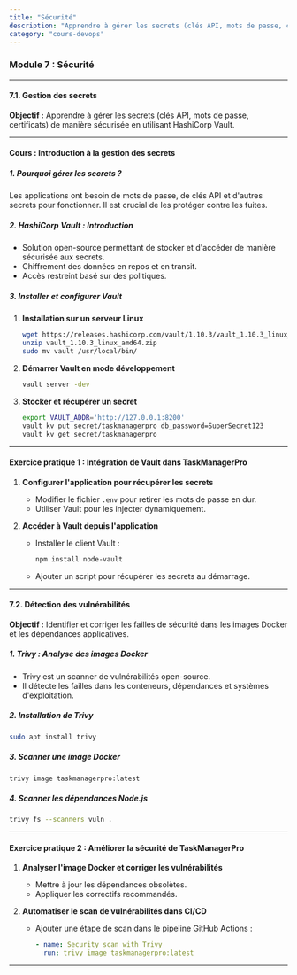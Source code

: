 ```yaml
---
title: "Sécurité"
description: "Apprendre à gérer les secrets (clés API, mots de passe, certificats) de manière sécurisée en utilisant HashiCorp Vault."
category: "cours-devops"
---
```



### Module 7 : Sécurité

---

#### **7.1. Gestion des secrets**

**Objectif :** Apprendre à gérer les secrets (clés API, mots de passe, certificats) de manière sécurisée en utilisant HashiCorp Vault.

---

#### **Cours : Introduction à la gestion des secrets**

##### **1. Pourquoi gérer les secrets ?**
Les applications ont besoin de mots de passe, de clés API et d'autres secrets pour fonctionner. Il est crucial de les protéger contre les fuites.

##### **2. HashiCorp Vault : Introduction**
- Solution open-source permettant de stocker et d'accéder de manière sécurisée aux secrets.
- Chiffrement des données en repos et en transit.
- Accès restreint basé sur des politiques.

##### **3. Installer et configurer Vault**

1. **Installation sur un serveur Linux**
   ```bash
   wget https://releases.hashicorp.com/vault/1.10.3/vault_1.10.3_linux_amd64.zip
   unzip vault_1.10.3_linux_amd64.zip
   sudo mv vault /usr/local/bin/
   ```

2. **Démarrer Vault en mode développement**
   ```bash
   vault server -dev
   ```

3. **Stocker et récupérer un secret**
   ```bash
   export VAULT_ADDR='http://127.0.0.1:8200'
   vault kv put secret/taskmanagerpro db_password=SuperSecret123
   vault kv get secret/taskmanagerpro
   ```

---

#### **Exercice pratique 1 : Intégration de Vault dans TaskManagerPro**
1. **Configurer l'application pour récupérer les secrets**
   - Modifier le fichier `.env` pour retirer les mots de passe en dur.
   - Utiliser Vault pour les injecter dynamiquement.

2. **Accéder à Vault depuis l'application**
   - Installer le client Vault :
     ```bash
     npm install node-vault
     ```
   - Ajouter un script pour récupérer les secrets au démarrage.

---

#### **7.2. Détection des vulnérabilités**

**Objectif :** Identifier et corriger les failles de sécurité dans les images Docker et les dépendances applicatives.

##### **1. Trivy : Analyse des images Docker**
- Trivy est un scanner de vulnérabilités open-source.
- Il détecte les failles dans les conteneurs, dépendances et systèmes d'exploitation.

##### **2. Installation de Trivy**
   ```bash
   sudo apt install trivy
   ```

##### **3. Scanner une image Docker**
   ```bash
   trivy image taskmanagerpro:latest
   ```

##### **4. Scanner les dépendances Node.js**
   ```bash
   trivy fs --scanners vuln .
   ```

---

#### **Exercice pratique 2 : Améliorer la sécurité de TaskManagerPro**

1. **Analyser l'image Docker et corriger les vulnérabilités**
   - Mettre à jour les dépendances obsolètes.
   - Appliquer les correctifs recommandés.

2. **Automatiser le scan de vulnérabilités dans CI/CD**
   - Ajouter une étape de scan dans le pipeline GitHub Actions :
     ```yaml
     - name: Security scan with Trivy
       run: trivy image taskmanagerpro:latest
     ```

---
